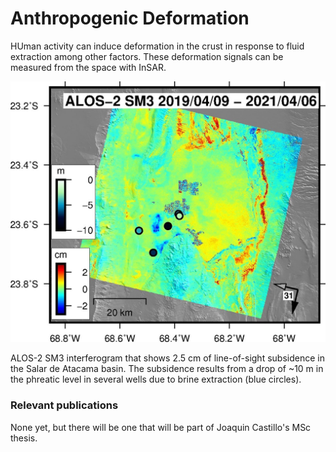 # **Anthropogenic Deformation**

HUman activity can induce deformation in the crust in response to fluid extraction among other factors. These deformation signals can be measured from the space with InSAR. 

<img style="float: center;" src="/images/alos2salar.jpg">

ALOS-2 SM3 interferogram that shows 2.5 cm of line-of-sight subsidence in the Salar de Atacama basin. The subsidence results from a drop of ~10 m in the phreatic level in several wells due to brine extraction (blue circles).

### **Relevant publications**

None yet, but there will be one that will be part of Joaquin Castillo's MSc thesis.
